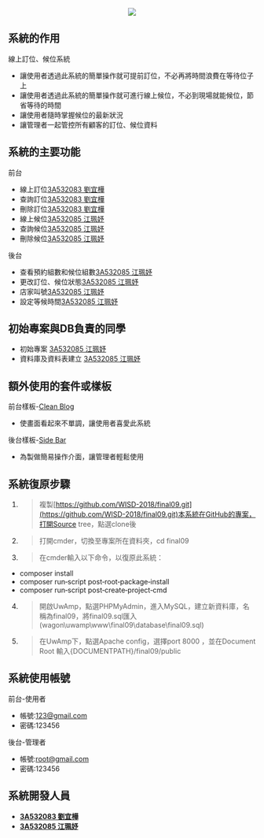 <p align="center"><img src="https://i.imgur.com/USDHjHb.png"></p>

## 系統的作用

線上訂位、候位系統

- 讓使用者透過此系統的簡單操作就可提前訂位，不必再將時間浪費在等待位子上
- 讓使用者透過此系統的簡單操作就可進行線上候位，不必到現場就能候位，節省等待的時間
- 讓使用者隨時掌握候位的最新狀況
- 讓管理者一起管控所有顧客的訂位、候位資料


## 系統的主要功能
前台
- 線上訂位[3A532083 劉宜樺](https://github.com/3A532083)
- 查詢訂位[3A532083 劉宜樺](https://github.com/3A532083)
- 刪除訂位[3A532083 劉宜樺](https://github.com/3A532083)
- 線上候位[3A532085 江珮妤](https://github.com/3A532085)
- 查詢候位[3A532085 江珮妤](https://github.com/3A532085)
- 刪除候位[3A532085 江珮妤](https://github.com/3A532085)

後台
- 查看預約組數和候位組數[3A532085 江珮妤](https://github.com/3A532085)
- 更改訂位、候位狀態[3A532085 江珮妤](https://github.com/3A532085)
- 店家叫號[3A532085 江珮妤](https://github.com/3A532085)
- 設定等候時間[3A532085 江珮妤](https://github.com/3A532085)

## 初始專案與DB負責的同學

- 初始專案 [3A532085 江珮妤](https://github.com/3A532085)
- 資料庫及資料表建立 [3A532085 江珮妤](https://github.com/3A532085)

## 額外使用的套件或樣板 

前台樣板-[Clean Blog](https://startbootstrap.com/template-overviews/clean-blog/)
- 使畫面看起來不單調，讓使用者喜愛此系統

後台樣板-[Side Bar](https://startbootstrap.com/template-overviews/simple-sidebar/)
- 為製做簡易操作介面，讓管理者輕鬆使用

## 系統復原步驟

1. > 複製[https://github.com/WISD-2018/final09.git](https://github.com/WISD-2018/final09.git)本系統在GitHub的專案，打開Source tree，點選clone後
2. > 打開cmder，切換至專案所在資料夾，cd final09
3. > 在cmder輸入以下命令，以復原此系統：
- composer install
- composer run‐script post‐root‐package‐install
- composer run‐script post‐create‐project‐cmd
4. > 開啟UwAmp，點選PHPMyAdmin，進入MySQL，建立新資料庫，名稱為final09，將final09.sql匯入(wagon\uwamp\www\final09\database\final09.sql)
5. > 在UwAmp下，點選Apache config，選擇port 8000 ，並在Document Root 輸入{DOCUMENTPATH}/final09/public


## 系統使用帳號

前台-使用者<br>
- 帳號:123@gmail.com
- 密碼:123456

後台-管理者
- 帳號:root@gmail.com
- 密碼:123456

## 系統開發人員

- **[3A532083 劉宜樺](https://github.com/3A532083)**
- **[3A532085 江珮妤](https://github.com/3A532085)**
